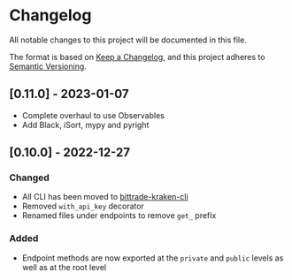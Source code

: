 # Changelog

All notable changes to this project will be documented in this file.

The format is based on [Keep a Changelog](https://keepachangelog.com/en/1.0.0/),
and this project adheres to [Semantic Versioning](https://semver.org/spec/v2.0.0.html).

## [0.11.0] - 2023-01-07

- Complete overhaul to use Observables
- Add Black, iSort, mypy and pyright

## [0.10.0] - 2022-12-27

### Changed

- All CLI has been moved to [bittrade-kraken-cli](https://github.com/TechSpaceAsia/bittrade-kraken-cli)
- Removed `with_api_key` decorator
- Renamed files under endpoints to remove `get_` prefix

### Added

- Endpoint methods are now exported at the `private` and `public` levels as well as at the root level